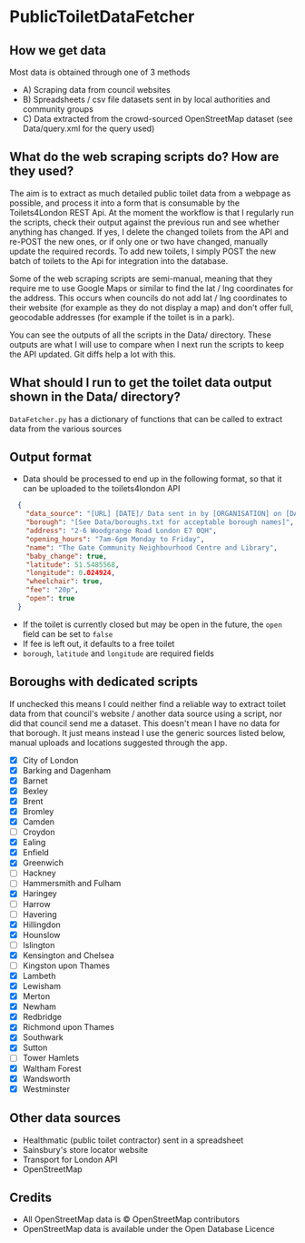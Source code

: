 # PublicToiletDataFetcher

## How we get data

Most data is obtained through one of 3 methods
- A) Scraping data from council websites
- B) Spreadsheets / csv file datasets sent in by local authorities and community groups
- C) Data extracted from the crowd-sourced OpenStreetMap dataset (see Data/query.xml for the query used)

## What do the web scraping scripts do? How are they used?

The aim is to extract as much detailed public toilet data from a webpage as possible, and process it into a form that is consumable by the Toilets4London REST Api.
At the moment the workflow is that I regularly run the scripts, check their output against the previous run and see whether anything has changed.
If yes, I delete the changed toilets from the API and re-POST the new ones, or if only one or two have changed, manually update the required records.
To add new toilets, I simply POST the new batch of toilets to the Api for integration into the database.

Some of the web scraping scripts are semi-manual, meaning that they require me to use Google Maps or similar to find the lat / lng coordinates for the address.
This occurs when councils do not add lat / lng coordinates to their website (for example as they do not display a map) and don't offer full, geocodable addresses (for example if the toilet is in a park).

You can see the outputs of all the scripts in the Data/ directory. These outputs are what I will use to compare when I next run the scripts to keep the API updated. Git diffs help a lot with this.

## What should I run to get the toilet data output shown in the Data/ directory?

`DataFetcher.py` has a dictionary of functions that can be called to extract data from the various sources

## Output format

- Data should be processed to end up in the following format, so that it can be uploaded to the toilets4london API

```json
  {
    "data_source": "[URL] [DATE]/ Data sent in by [ORGANISATION] on [DATE]",
    "borough": "[See Data/boroughs.txt for acceptable borough names]",
    "address": "2-6 Woodgrange Road London E7 0QH",
    "opening_hours": "7am-6pm Monday to Friday",
    "name": "The Gate Community Neighbourhood Centre and Library",
    "baby_change": true,
    "latitude": 51.5485568,
    "longitude": 0.024924,
    "wheelchair": true,
    "fee": "20p",
    "open": true
  }
```

- If the toilet is currently closed but may be open in the future, the `open` field can be set to `false`
- If fee is left out, it defaults to a free toilet
- `borough`, `latitude` and `longitude` are required fields

## Boroughs with dedicated scripts

If unchecked this means I could neither find a reliable way to extract toilet data from that council's website / another data source using a script, nor did that council send me a dataset.
This doesn't mean I have no data for that borough. It just means instead I use the generic sources listed below, manual uploads and locations suggested through the app.

- [x] City of London
- [x] Barking and Dagenham
- [x] Barnet
- [x] Bexley
- [x] Brent
- [x] Bromley
- [x] Camden
- [ ] Croydon
- [x] Ealing
- [x] Enfield
- [x] Greenwich
- [ ] Hackney
- [ ] Hammersmith and Fulham
- [x] Haringey
- [ ] Harrow
- [ ] Havering
- [x] Hillingdon
- [x] Hounslow
- [ ] Islington
- [x] Kensington and Chelsea
- [ ] Kingston upon Thames
- [x] Lambeth
- [x] Lewisham
- [x] Merton
- [x] Newham
- [x] Redbridge
- [x] Richmond upon Thames
- [x] Southwark
- [x] Sutton
- [ ] Tower Hamlets
- [x] Waltham Forest
- [x] Wandsworth
- [x] Westminster

## Other data sources

- Healthmatic (public toilet contractor) sent in a spreadsheet
- Sainsbury's store locator website
- Transport for London API
- OpenStreetMap

## Credits

- All OpenStreetMap data is © OpenStreetMap contributors
- OpenStreetMap data is available under the Open Database Licence